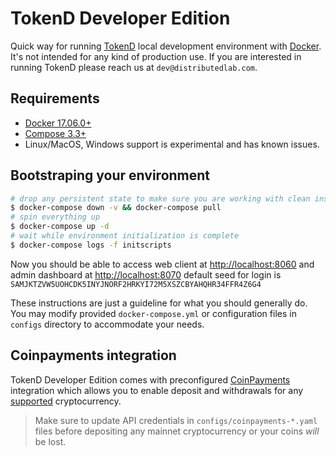# TokenD Developer Edition

Quick way for running [TokenD](https://tokend.io) local development environment with [Docker](https://www.docker.com). It's not intended for any kind of production use.
If you are interested in running TokenD please reach us at `dev@distributedlab.com`.

## Requirements

* [Docker 17.06.0+](https://www.docker.com/get-started)
* [Compose 3.3+](https://docs.docker.com/compose/install/)
* Linux/MacOS, Windows support is experimental and has known issues.

## Bootstraping your environment

```sh
# drop any persistent state to make sure you are working with clean install
$ docker-compose down -v && docker-compose pull
# spin everything up
$ docker-compose up -d
# wait while environment initialization is complete
$ docker-compose logs -f initscripts
```

Now you should be able to access web client at [http://localhost:8060](http://localhost:8060) and admin dashboard at [http://localhost:8070](http://localhost:8070) default seed for login is `SAMJKTZVW5UOHCDK5INYJNORF2HRKYI72M5XSZCBYAHQHR34FFR4Z6G4`

These instructions are just a guideline for what you should generally do. You may modify provided `docker-compose.yml` or configuration files in `configs` directory to accommodate your needs.

## Coinpayments integration

TokenD Developer Edition comes with preconfigured [CoinPayments](https://www.coinpayments.net/) integration which allows you to enable deposit and withdrawals for any [supported](https://www.coinpayments.net/supported-coins) cryptocurrency.

> Make sure to update API credentials in `configs/coinpayments-*.yaml` files before depositing any mainnet cryptocurrency or your coins *will* be lost.
